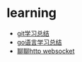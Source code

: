 # learning

- [git学习总结](/git/git.md)
- [go语言学习总结](/go/golang.md)
- [聊聊http websocket](/httpwebsocket/httpwebsocket.md)